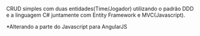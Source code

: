 CRUD simples com duas entidades(Time/Jogador) utilizando o padrão DDD e a linguagem C# juntamente com Entity Framework e MVC(Javascript).

*Alterando a parte do Javascript para AngularJS
